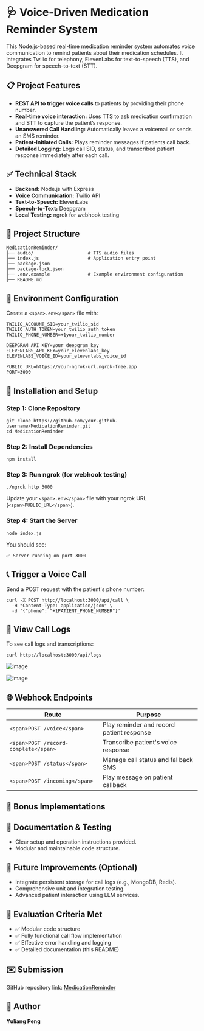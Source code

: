 # 🩺 Voice-Driven Medication Reminder System

This Node.js-based real-time medication reminder system automates voice communication to remind patients about their medication schedules. It integrates Twilio for telephony, ElevenLabs for text-to-speech (TTS), and Deepgram for speech-to-text (STT).

## 📋 Project Features

* **REST API to trigger voice calls** to patients by providing their phone number.
* **Real-time voice interaction:** Uses TTS to ask medication confirmation and STT to capture the patient’s response.
* **Unanswered Call Handling:** Automatically leaves a voicemail or sends an SMS reminder.
* **Patient-Initiated Calls:** Plays reminder messages if patients call back.
* **Detailed Logging:** Logs call SID, status, and transcribed patient response immediately after each call.

## ✅ Technical Stack

* **Backend:** Node.js with Express
* **Voice Communication:** Twilio API
* **Text-to-Speech:** ElevenLabs
* **Speech-to-Text:** Deepgram
* **Local Testing:** ngrok for webhook testing

## 📂 Project Structure

```
MedicationReminder/
├── audio/                    # TTS audio files
├── index.js                  # Application entry point
├── package.json
├── package-lock.json
├── .env.example              # Example environment configuration
├── README.md
```

## 🔑 Environment Configuration

Create a `<span>.env</span>` file with:

```
TWILIO_ACCOUNT_SID=your_twilio_sid
TWILIO_AUTH_TOKEN=your_twilio_auth_token
TWILIO_PHONE_NUMBER=+1your_twilio_number

DEEPGRAM_API_KEY=your_deepgram_key
ELEVENLABS_API_KEY=your_elevenlabs_key
ELEVENLABS_VOICE_ID=your_elevenlabs_voice_id

PUBLIC_URL=https://your-ngrok-url.ngrok-free.app
PORT=3000
```

## 🚀 Installation and Setup

### Step 1: Clone Repository

```
git clone https://github.com/your-github-username/MedicationReminder.git
cd MedicationReminder
```

### Step 2: Install Dependencies

```
npm install
```

### Step 3: Run ngrok (for webhook testing)

```
./ngrok http 3000
```

Update your `<span>.env</span>` file with your ngrok URL (`<span>PUBLIC_URL</span>`).

### Step 4: Start the Server

```
node index.js
```

You should see:

```
✅ Server running on port 3000
```

## 📞 Trigger a Voice Call

Send a POST request with the patient's phone number:

```
curl -X POST http://localhost:3000/api/call \
  -H "Content-Type: application/json" \
  -d '{"phone": "+1PATIENT_PHONE_NUMBER"}'
```

## 📑 View Call Logs

To see call logs and transcriptions:

```
curl http://localhost:3000/api/logs
```

![image](https://github.com/user-attachments/assets/9a0a1395-034d-4e61-bb6a-4f50be3c0f04)


![image](https://github.com/user-attachments/assets/8564dcb2-ddec-4ef9-b858-f7e805c29f8d)

## 🌐 Webhook Endpoints

| Route                                  | Purpose                                   |
| -------------------------------------- | ----------------------------------------- |
| `<span>POST /voice</span>`           | Play reminder and record patient response |
| `<span>POST /record-complete</span>` | Transcribe patient's voice response       |
| `<span>POST /status</span>`          | Manage call status and fallback SMS       |
| `<span>POST /incoming</span>`        | Play message on patient callback          |

## 🧪 Bonus Implementations

## 📖 Documentation & Testing

* Clear setup and operation instructions provided.
* Modular and maintainable code structure.

## 🚧 Future Improvements (Optional)

* Integrate persistent storage for call logs (e.g., MongoDB, Redis).
* Comprehensive unit and integration testing.
* Advanced patient interaction using LLM services.

## 🎯 Evaluation Criteria Met

* ✅ Modular code structure
* ✅ Fully functional call flow implementation
* ✅ Effective error handling and logging
* ✅ Detailed documentation (this README)

## ✉️ Submission

GitHub repository link: [MedicationReminder](https://github.com/your-github-username/MedicationReminder)

## 👤 Author

**Yuliang Peng**

